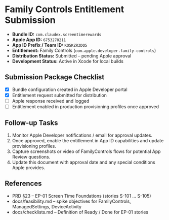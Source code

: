 # Family Controls Entitlement Submission

- **Bundle ID:** `com.claudex.screentimerewards`
- **Apple App ID:** `6753270211`
- **App ID Prefix / Team ID:** `KQ5KZR3DQ5`
- **Entitlement:** Family Controls (`com.apple.developer.family-controls`)
- **Distribution Status:** Submitted – pending Apple approval
- **Development Status:** Active in Xcode for local builds

## Submission Package Checklist

- [x] Bundle configuration created in Apple Developer portal
- [x] Entitlement request submitted for distribution
- [ ] Apple response received and logged
- [ ] Entitlement enabled in production provisioning profiles once approved

## Follow-up Tasks

1. Monitor Apple Developer notifications / email for approval updates.
2. Once approved, enable the entitlement in App ID capabilities and update provisioning profiles.
3. Capture screenshots or video of FamilyControls flows for potential App Review questions.
4. Update this document with approval date and any special conditions Apple provides.

## References

- PRD §23 – EP-01 Screen Time Foundations (stories S-101 … S-105)
- docs/feasibility.md – spike objectives for FamilyControls, ManagedSettings, DeviceActivity
- docs/checklists.md – Definition of Ready / Done for EP-01 stories

